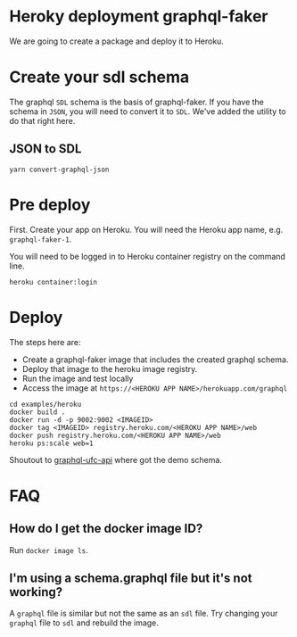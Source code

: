 # Heroky deployment graphql-faker

We are going to create a package and deploy it to Heroku.

# Create your sdl schema

The graphql `SDL` schema is the basis of graphql-faker. If you have the schema in `JSON`, you will need to convert it to `SDL`. We've added the utility to do that right here.

## JSON to SDL

```
yarn convert-graphql-json
```

# Pre deploy

First. Create your app on Heroku. You will need the Heroku app name, e.g. `graphql-faker-1`.

You will need to be logged in to Heroku container registry on the command line.

```
heroku container:login
```

# Deploy

The steps here are:

* Create a graphql-faker image that includes the created graphql schema.
* Deploy that image to the heroku image registry.
* Run the image and test locally
* Access the image at `https://<HEROKU APP NAME>/herokuapp.com/graphql`

```
cd examples/heroku
docker build .
docker run -d -p 9002:9002 <IMAGEID>
docker tag <IMAGEID> registry.heroku.com/<HEROKU APP NAME>/web
docker push registry.heroku.com/<HEROKU APP NAME>/web
heroku ps:scale web=1
```

Shoutout to [graphql-ufc-api](https://github.com/jgcmarins/graphql-ufc-api) where got the demo schema.

# FAQ

## How do I get the docker image ID?

Run `docker image ls`.

## I'm using a schema.graphql file but it's not working?

A `graphql` file is similar but not the same as an `sdl` file. Try changing your `graphql` file to `sdl` and rebuild the image.
